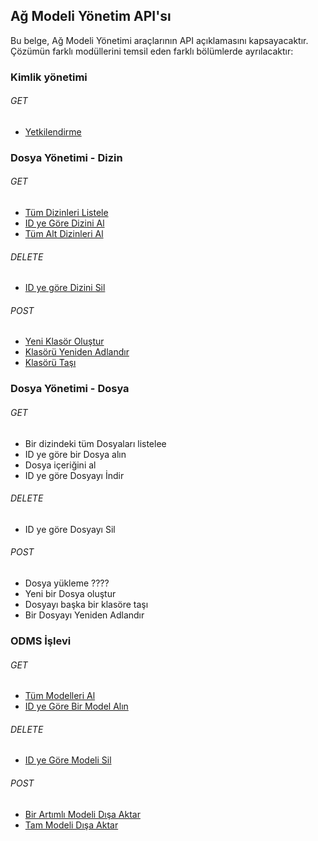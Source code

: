 ## Ağ Modeli Yönetim API'sı
Bu belge, Ağ Modeli Yönetimi araçlarının API açıklamasını kapsayacaktır.
Çözümün farklı modüllerini temsil eden farklı bölümlerde ayrılacaktır:

### Kimlik yönetimi
###### GET
- [Yetkilendirme](IdentityManagement/Authorization.md)

### Dosya Yönetimi - Dizin
###### GET
- [Tüm Dizinleri Listele](Filemanagement/ListAllDirectories.md)
- [ID ye Göre Dizini Al](Filemanagement/GetDirectoryByID.md)
- [Tüm Alt Dizinleri Al](Filemanagement/GetAllSubdirectories.md)
###### DELETE
- [ID ye göre Dizini Sil](Filemanagement/DeleteDirectoryByID.md)
###### POST
- [Yeni Klasör Oluştur](Filemanagement/CreateNewFolder.md)
- [Klasörü Yeniden Adlandır](Filemanagement/RenameFolder.md)
- [Klasörü Taşı](Filemanagement/MoveFolder.md)

### Dosya Yönetimi - Dosya
###### GET
- Bir dizindeki tüm Dosyaları listelee
- ID ye göre bir Dosya alın
- Dosya içeriğini al
- ID ye göre Dosyayı İndir
###### DELETE
- ID ye göre Dosyayı Sil
###### POST
- Dosya yükleme ????
- Yeni bir Dosya oluştur
- Dosyayı başka bir klasöre taşı
- Bir Dosyayı Yeniden Adlandır

### ODMS İşlevi
###### GET
- [Tüm Modelleri Al](CIMModelManagement/ListAllModels.md)
- [ID ye Göre Bir Model Alın](CIMModelManagement/GetModelByID.md)
###### DELETE
- [ID ye Göre Modeli Sil](CIMModelManagement/DeleteModelByID.md)
###### POST
- [Bir Artımlı Modeli Dışa Aktar](CIMModelManagement/ExportIncrementalModel.md)
- [Tam Modeli Dışa Aktar](CIMModelManagement/ExportFullModel.md)